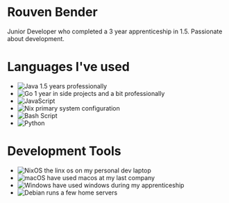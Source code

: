 # Rouven Bender

Junior Developer who completed a 3 year apprenticeship in 1.5. Passionate about development.
# Languages I've used
- ![Java](https://img.shields.io/badge/java-%23ED8B00.svg?style=for-the-badge&logo=openjdk&logoColor=white) 1.5 years professionally
- ![Go](https://img.shields.io/badge/go-%2300ADD8.svg?style=for-the-badge&logo=go&logoColor=white) 1 year in side projects and a bit professionally
- ![JavaScript](https://img.shields.io/badge/javascript-%23323330.svg?style=for-the-badge&logo=javascript&logoColor=%23F7DF1E)
- ![Nix](https://img.shields.io/badge/NIX-5277C3.svg?style=for-the-badge&logo=NixOS&logoColor=white) primary system configuration
- ![Bash Script](https://img.shields.io/badge/bash_script-%23121011.svg?style=for-the-badge&logo=gnu-bash&logoColor=white)
- ![Python](https://img.shields.io/badge/python-3670A0?style=for-the-badge&logo=python&logoColor=ffdd54)
# Development Tools
- ![NixOS](https://img.shields.io/badge/NIXOS-5277C3.svg?style=for-the-badge&logo=NixOS&logoColor=white) the linx os on my personal dev laptop
- ![macOS](https://img.shields.io/badge/mac%20os-000000?style=for-the-badge&logo=macos&logoColor=F0F0F0) have used macos at my last company
- ![Windows](https://img.shields.io/badge/Windows-0078D6?style=for-the-badge&logo=windows&logoColor=white) have used windows during my apprenticeship
- ![Debian](https://img.shields.io/badge/Debian-D70A53?style=for-the-badge&logo=debian&logoColor=white) runs a few home servers
